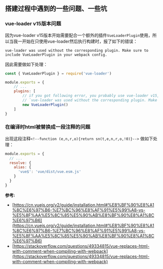 ## 搭建过程中遇到的一些问题、一些坑

### vue-loader v15版本问题

因为vue-loader v15版本开始需要配合一个额外的插件`VueLoaderPlugin`使用，所以当我一开始在只使用vue-loader然后执行构建时，报了如下的错误：

```shell
vue-loader was used without the corresponding plugin. Make sure to include VueLoaderPlugin in your webpack config.
```

因此需要做如下处理：

```javascript
const { VueLoaderPlugin } = require('vue-loader')

module.exports = {
	// ...
	plugins: [
		// if you got following error, you probably use vue-loader v15, so you have to use an extra plugin: VueLoaderPlugin
		// `vue-loader was used without the corresponding plugin. Make sure to include VueLoaderPlugin in your webpack config.`
		new VueLoaderPlugin()
	]
}
```

### 在编译时html被替换成一段注释的问题

出现这段注释`<!--function (e,n,r,o){return sn(t,e,n,r,o,!0)}-->`
做如下处理：
```javascript
module.exports = {
  // ...
  resolve: {
    alias: {
      'vue$': 'vue/dist/vue.esm.js'
    }
  }
}
```
**参考:**
 - [https://cn.vuejs.org/v2/guide/installation.html#%E8%BF%90%E8%A1%8C%E6%97%B6-%E7%BC%96%E8%AF%91%E5%99%A8-vs-%E5%8F%AA%E5%8C%85%E5%90%AB%E8%BF%90%E8%A1%8C%E6%97%B6](https://cn.vuejs.org/v2/guide/installation.html#%E8%BF%90%E8%A1%8C%E6%97%B6-%E7%BC%96%E8%AF%91%E5%99%A8-vs-%E5%8F%AA%E5%8C%85%E5%90%AB%E8%BF%90%E8%A1%8C%E6%97%B6)
 - [https://stackoverflow.com/questions/49334815/vue-replaces-html-with-comment-when-compiling-with-webpack](https://stackoverflow.com/questions/49334815/vue-replaces-html-with-comment-when-compiling-with-webpack)